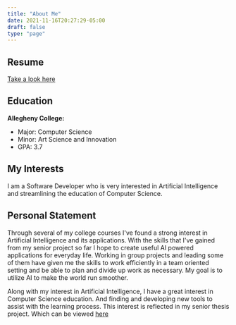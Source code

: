 ```yaml
---
title: "About Me"
date: 2021-11-16T20:27:29-05:00
draft: false
type: "page"
---
```

## Resume
[Take a look here](/Resume.pdf)

## Education
**Allegheny College:**
- Major: Computer Science
- Minor: Art Science and Innovation
- GPA: 3.7


## My Interests
I am a Software Developer who is very interested in Artificial Intelligence and streamlining the education of Computer Science.

## Personal Statement
Through several of my college courses I've found a strong interest in Artificial Intelligence and its applications. With the skills that I've gained from my senior project so far I hope to create useful AI powered applications for everyday life. Working in group projects and leading some of them have given me the skills to work efficiently in a team oriented setting and be able to plan and divide up work as necessary. My goal is to utilize AI to make the world run smoother.

Along with my interest in Artificial Intelligence, I have a great interest in Computer Science education.  And finding and developing new tools to assist with the learning process.  This interest is reflected in my senior thesis project. Which can be viewed [here](../projects)

